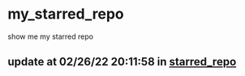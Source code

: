# my_starred_repo
show me my starred repo

update at 02/26/22 20:11:58 in [starred_repo](./index.html)
---

